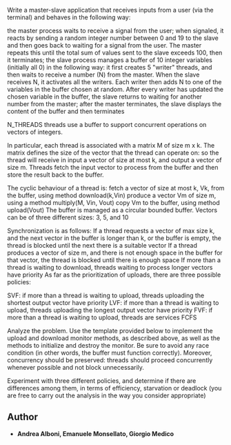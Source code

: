 Write a master-slave application that receives inputs from a user (via the terminal) and behaves in the following way:

the master process waits to receive a signal from the user; when signaled, it reacts by sending a random integer number between 0 and 19 to the slave and then goes back to waiting for a signal from the user. The master repeats this until the total sum of values sent to the slave exceeds 100, then it terminates;
the slave process manages a buffer of 10 integer variables (initially all 0) in the following way: it first creates 5 "writer" threads, and then waits to receive a number (N) from the master. When the slave receives N, it activates all the writers. Each writer then adds N to one of the variables in the buffer chosen at random. After every writer has updated the chosen variable in the buffer, the slave returns to waiting for another number from the master;
after the master terminates, the slave displays the content of the buffer and then terminates



N_THREADS threads use a buffer to support concurrent operations on vectors of integers.

In particular, each thread is associated with a matrix M of size m x k. The matrix defines the size of the vector that the thread can operate on: so the thread will receive in input a vector of size at most k, and output a vector of size m. Threads fetch the input vector to process from the buffer and then store the result back to the buffer.

The cyclic behaviour of a thread is:
 fetch a vector of size at most k, Vk, from the buffer, using method download(k,Vin)
 produce a vector Vm of size m, using a method multiply(M, Vin, Vout)
 copy Vm to the buffer, using method upload(Vout)
 The buffer is managed as a circular bounded buffer. Vectors can be of three different sizes: 3, 5, and 10
 
Synchronization is as follows:
If a thread requests a vector of max size k, and the next vector in the buffer is longer than k, or the buffer is empty, the thread is blocked until the next there is a suitable vector
If a thread produces a vector of size m, and there is not enough space in the buffer for that vector, the thread is blocked until there is enough space
If more than a thread is waiting to download, threads waiting to process longer vectors have priority
As far as the prioritization of uploads, there are three possible policies:

SVF: if more than a thread is waiting to upload, threads uploading the shortest output vector have priority 
LVF: if more than a thread is waiting to upload, threads uploading the longest output vector have priority
FVF: if more than a thread is waiting to upload, threads are services FCFS
 
Analyze the problem. Use the template provided below to implement the upload and download monitor methods, as described above, as well as the methods to initialize and destroy the monitor. Be sure to avoid any race condition (in other words, the buffer must function correctly). Moreover, concurrency should be preserved: threads should proceed concurrently whenever possible and not block unnecessarily.

Experiment with three different policies, and determine if there are differences among them, in terms of efficiency, starvation or deadlock (you are free to carry out the analysis in the way you consider appropriate)

## Author

  - **Andrea Alboni, Emanuele Monsellato, Giorgio Medico** 
